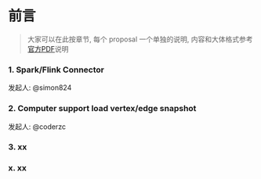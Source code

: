 # 前言

> 大家可以在此按章节, 每个 proposal 一个单独的说明, 内容和大体格式参考[官方PDF](https://github.com/apache/incubator-hugegraph/files/11208510/diff_mix.pdf)说明

### 1. Spark/Flink Connector

发起人: @simon824


### 2. Computer support load vertex/edge snapshot

发起人: @coderzc

### 3. xx


### x. xx
